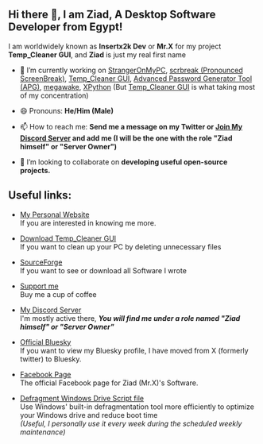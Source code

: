 ## Hi there 👋, I am **Ziad**, A **Desktop Software Developer** from **Egypt**!
I am worldwidely known as **Insertx2k Dev** or **Mr.X** for my project **Temp_Cleaner GUI**, and **Ziad** is just my real first name

- 🔭 I’m currently working on [StrangerOnMyPC](https://github.com/InsertX2k/StrangerOnMyPC), [scrbreak (Pronounced ScreenBreak)](https://github.com/InsertX2k/scrbreak), [Temp_Cleaner GUI](https://github.com/InsertX2k/temp_cleaner_gui), [Advanced Password Generator Tool (APG)](https://github.com/InsertX2k/apg), [megawake](https://github.com/InsertX2k/megawake), [XPython](https://github.com/InsertX2k/xpython) (But [Temp_Cleaner GUI](https://github.com/InsertX2k/temp_cleaner_gui) is what taking most of my concentration)

- 😄 Pronouns: **He/Him (Male)**

- 📫 How to reach me: **Send me a message on my Twitter or [Join My Discord Server](https://discord.com/invite/HUMsUpaaHn) and add me (I will be the one with the role "Ziad himself" or "Server Owner")**

- 👯 I’m looking to collaborate on **developing useful open-source projects.**

## Useful links:

* [My Personal Website](https://insertx2k.github.io/mrx) <br>
If you are interested in knowing me more.

* [Download Temp_Cleaner GUI](https://insertx2k.github.io/temp_cleaner_gui) <br>
If you want to clean up your PC by deleting unnecessary files

* [SourceForge](https://sourceforge.net/u/mrxofficial/profile/) <br>
If you want to see or download all Software I wrote

* [Support me](https://www.buymeacoffee.com/insertx2kdev) <br>
Buy me a cup of coffee

* [My Discord Server](https://discord.com/invite/HUMsUpaaHn) <br>
I'm mostly active there, ***You will find me under a role named "Ziad himself" or "Server Owner"***

* [Official Bluesky](https://bsky.app/profile/insertplayzbsky.bsky.social) <br>
If you want to view my Bluesky profile, I have moved from X (formerly twitter) to Bluesky.

* [Facebook Page](https://www.facebook.com/insertx2kSoftware) <br>
The official Facebook page for Ziad (Mr.X)'s Software.

* [Defragment Windows Drive Script file](https://github.com/InsertX2k/useful-scripts/blob/main/defragWINDRV.bat) <br>
Use Windows' built-in defragmentation tool more efficiently to optimize your Windows drive and reduce boot time <br>
*(Useful, I personally use it every week during the scheduled weekly maintenance)*

<!--
**InsertX2k/InsertX2k** is a ✨ _special_ ✨ repository because its `README.md` (this file) appears on your GitHub profile.

Here are some ideas to get you started:


- 🌱 I’m currently learning ...

- 🤔 I’m looking for help with ...



- ⚡ Fun fact: ...
-->
